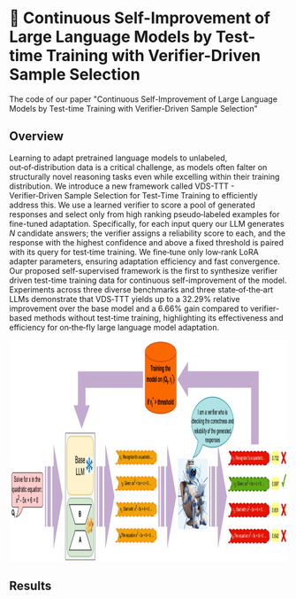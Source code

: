# 🚀 Continuous Self-Improvement of Large Language Models by Test-time Training with Verifier-Driven Sample Selection

The code of our paper "Continuous Self-Improvement of Large Language Models by Test-time Training with Verifier-Driven Sample Selection"

## Overview
Learning to adapt pretrained language models to unlabeled, out‑of‑distribution data is a critical challenge, as models often falter on structurally novel reasoning tasks even while excelling within their training distribution. We introduce a new framework called VDS-TTT - Verifier‑Driven Sample Selection for Test‑Time Training to efficiently address this. We use a learned verifier to score a pool of generated responses and select only from high ranking pseudo‑labeled examples for fine-tuned adaptation. Specifically, for each input query our LLM generates $N$ candidate answers; the verifier assigns a reliability score to each, and the response with the highest confidence and above a fixed threshold is paired with its query for test‑time training. We fine‑tune only low‑rank LoRA adapter parameters, ensuring adaptation efficiency and fast convergence. Our proposed self-supervised framework is the first to synthesize verifier driven test-time training data for continuous self-improvement of the model. Experiments across three diverse benchmarks and three state‑of‑the‑art LLMs demonstrate that VDS‑TTT yields up to a 32.29% relative improvement over the base model and a 6.66% gain compared to verifier-based methods without test‑time training, highlighting its effectiveness and efficiency for on‑the‑fly large language model adaptation.

<img src="./Imgs/framework.png" alt="drawing" width="1000" height="400"/>

## Results
